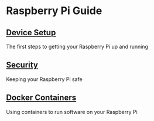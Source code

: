 # Raspberry Pi Guide

## [Device Setup](setup.md)

The first steps to getting your Raspberry Pi up and running

## [Security](security.md)

Keeping your Raspberry Pi safe

## [Docker Containers](docker.md)

Using containers to run software on your Raspberry Pi
